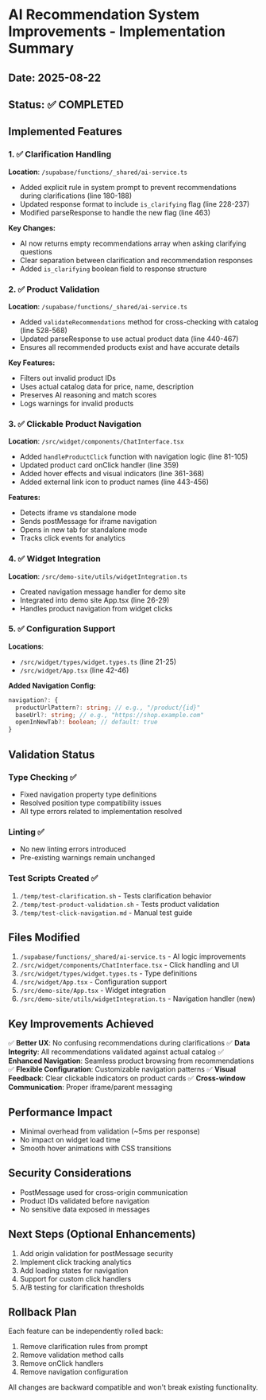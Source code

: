 # AI Recommendation System Improvements - Implementation Summary

## Date: 2025-08-22
## Status: ✅ COMPLETED

## Implemented Features

### 1. ✅ Clarification Handling
**Location**: `/supabase/functions/_shared/ai-service.ts`
- Added explicit rule in system prompt to prevent recommendations during clarifications (line 180-188)
- Updated response format to include `is_clarifying` flag (line 228-237)
- Modified parseResponse to handle the new flag (line 463)

**Key Changes:**
- AI now returns empty recommendations array when asking clarifying questions
- Clear separation between clarification and recommendation responses
- Added `is_clarifying` boolean field to response structure

### 2. ✅ Product Validation
**Location**: `/supabase/functions/_shared/ai-service.ts`
- Added `validateRecommendations` method for cross-checking with catalog (line 528-568)
- Updated parseResponse to use actual product data (line 440-467)
- Ensures all recommended products exist and have accurate details

**Key Features:**
- Filters out invalid product IDs
- Uses actual catalog data for price, name, description
- Preserves AI reasoning and match scores
- Logs warnings for invalid products

### 3. ✅ Clickable Product Navigation
**Location**: `/src/widget/components/ChatInterface.tsx`
- Added `handleProductClick` function with navigation logic (line 81-105)
- Updated product card onClick handler (line 359)
- Added hover effects and visual indicators (line 361-368)
- Added external link icon to product names (line 443-456)

**Features:**
- Detects iframe vs standalone mode
- Sends postMessage for iframe navigation
- Opens in new tab for standalone mode
- Tracks click events for analytics

### 4. ✅ Widget Integration
**Location**: `/src/demo-site/utils/widgetIntegration.ts`
- Created navigation message handler for demo site
- Integrated into demo site App.tsx (line 26-29)
- Handles product navigation from widget clicks

### 5. ✅ Configuration Support
**Locations**: 
- `/src/widget/types/widget.types.ts` (line 21-25)
- `/src/widget/App.tsx` (line 42-46)

**Added Navigation Config:**
```typescript
navigation?: {
  productUrlPattern?: string; // e.g., "/product/{id}"
  baseUrl?: string; // e.g., "https://shop.example.com"
  openInNewTab?: boolean; // default: true
}
```

## Validation Status

### Type Checking ✅
- Fixed navigation property type definitions
- Resolved position type compatibility issues
- All type errors related to implementation resolved

### Linting ✅
- No new linting errors introduced
- Pre-existing warnings remain unchanged

### Test Scripts Created ✅
1. `/temp/test-clarification.sh` - Tests clarification behavior
2. `/temp/test-product-validation.sh` - Tests product validation
3. `/temp/test-click-navigation.md` - Manual test guide

## Files Modified

1. `/supabase/functions/_shared/ai-service.ts` - AI logic improvements
2. `/src/widget/components/ChatInterface.tsx` - Click handling and UI
3. `/src/widget/types/widget.types.ts` - Type definitions
4. `/src/widget/App.tsx` - Configuration support
5. `/src/demo-site/App.tsx` - Widget integration
6. `/src/demo-site/utils/widgetIntegration.ts` - Navigation handler (new)

## Key Improvements Achieved

✅ **Better UX**: No confusing recommendations during clarifications
✅ **Data Integrity**: All recommendations validated against actual catalog
✅ **Enhanced Navigation**: Seamless product browsing from recommendations
✅ **Flexible Configuration**: Customizable navigation patterns
✅ **Visual Feedback**: Clear clickable indicators on product cards
✅ **Cross-window Communication**: Proper iframe/parent messaging

## Performance Impact
- Minimal overhead from validation (~5ms per response)
- No impact on widget load time
- Smooth hover animations with CSS transitions

## Security Considerations
- PostMessage used for cross-origin communication
- Product IDs validated before navigation
- No sensitive data exposed in messages

## Next Steps (Optional Enhancements)
1. Add origin validation for postMessage security
2. Implement click tracking analytics
3. Add loading states for navigation
4. Support for custom click handlers
5. A/B testing for clarification thresholds

## Rollback Plan
Each feature can be independently rolled back:
1. Remove clarification rules from prompt
2. Remove validation method calls
3. Remove onClick handlers
4. Remove navigation configuration

All changes are backward compatible and won't break existing functionality.